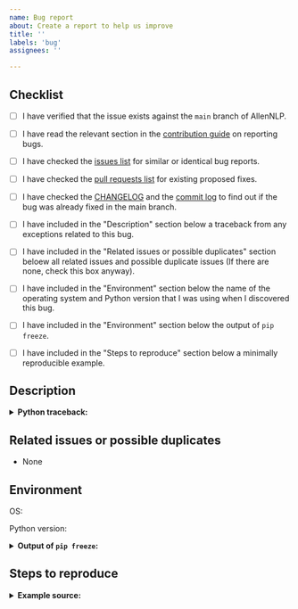 ```yaml
---
name: Bug report
about: Create a report to help us improve
title: ''
labels: 'bug'
assignees: ''

---
```


<!--
Please fill this template entirely and do not erase any of it.
We reserve the right to close without a response bug reports which are incomplete.

If you have a question rather than a bug, please ask on [Stack Overflow](https://stackoverflow.com/questions/tagged/allennlp) rather than posting an issue here.
-->

## Checklist

<!-- To check an item on the list replace [ ] with [x]. -->

- [ ] I have verified that the issue exists against the `main` branch of AllenNLP.
- [ ] I have read the relevant section in the [contribution guide](https://github.com/allenai/allennlp/blob/main/CONTRIBUTING.md#bug-fixes-and-new-features) on reporting bugs.
- [ ] I have checked the [issues list](https://github.com/allenai/allennlp/issues) for similar or identical bug reports.
- [ ] I have checked the [pull requests list](https://github.com/allenai/allennlp/pulls) for existing proposed fixes.
- [ ] I have checked the [CHANGELOG](https://github.com/allenai/allennlp/blob/main/CHANGELOG.md) and the [commit log](https://github.com/allenai/allennlp/commits/main) to find out if the bug was already fixed in the main branch.
- [ ] I have included in the "Description" section below a traceback from any exceptions related to this bug.
- [ ] I have included in the "Related issues or possible duplicates" section beloew all related issues and possible duplicate issues (If there are none, check this box anyway).
- [ ] I have included in the "Environment" section below the name of the operating system and Python version that I was using when I discovered this bug.
- [ ] I have included in the "Environment" section below the output of `pip freeze`.
- [ ] I have included in the "Steps to reproduce" section below a minimally reproducible example.


## Description

<!-- Please provide a clear and concise description of what the bug is here. -->

<details>
<summary><b>Python traceback:</b></summary>
<p>

<!-- Paste the traceback from any exception (if there was one) in between the next two lines below -->
```
```

</p>
</details>


## Related issues or possible duplicates

- None


## Environment

<!-- Provide the name of operating system below (e.g. OS X, Linux) -->
OS:

<!-- Provide the Python version you were using (e.g. 3.7.1) -->
Python version:

<details>
<summary><b>Output of <code>pip freeze</code>:</b></summary>
<p>

<!-- Paste the output of `pip freeze` in between the next two lines below -->
```
```

</p>
</details>


## Steps to reproduce


<details>
<summary><b>Example source:</b></summary>
<p>

<!-- Add a fully runnable example in between the next two lines below that will reproduce the bug -->
```
```

</p>
</details>
